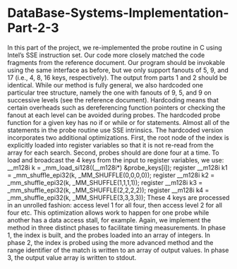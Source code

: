 # DataBase-Systems-Implementation-Part-2-3

In this part of the project, we re-implemented the probe routine in C using Intel’s SSE instruction set. Our code more closely
matched the code fragments from the reference document.
Our program should be invokable using the same interface as before, but we only support fanouts of 5, 9, and 17 (i.e., 4, 8, 
16 keys, respectively). The output from parts 1 and 2 should be identical. While our method is fully general, we also hardcoded
one particular tree structure, namely the one with fanouts of 9, 5, and 9 on successive levels (see the reference document).
Hardcoding means that certain overheads such as dereferencing function pointers or checking the fanout at each level can be 
avoided during probes. The hardcoded probe function for a given key has no if or while or for statements. Almost all of the 
statements in the probe routine use SSE intrinsics. The hardcoded version incorporates two additional optimizations. First, 
the root node of the index is explicitly loaded into register variables so that it is not re-read from the array for each 
search. Second, probes should are done four at a time. To load and broadcast the 4 keys from the input to register
variables, we use:
__m128i k = _mm_load_si128((__m128i*) &probe_keys[i]);
register __m128i k1 = _mm_shuffle_epi32(k, _MM_SHUFFLE(0,0,0,0));
register __m128i k2 = _mm_shuffle_epi32(k, _MM_SHUFFLE(1,1,1,1));
register __m128i k3 = _mm_shuffle_epi32(k, _MM_SHUFFLE(2,2,2,2));
register __m128i k4 = _mm_shuffle_epi32(k, _MM_SHUFFLE(3,3,3,3));
These 4 keys are processed in an unrolled fashion: access level 1 for all four, then access level 2 for all four etc. 
This optimization allows work to happen for one probe while another has a data access stall, for example.
Again, we implement the method in three distinct phases to facilitate timing measurements. In phase 1, the index is built, and
the probes loaded into an array of integers. In phase 2, the index is probed using the more advanced method and the range 
identifier of the match is written to an array of output values. In phase 3, the output value array is written to stdout.
